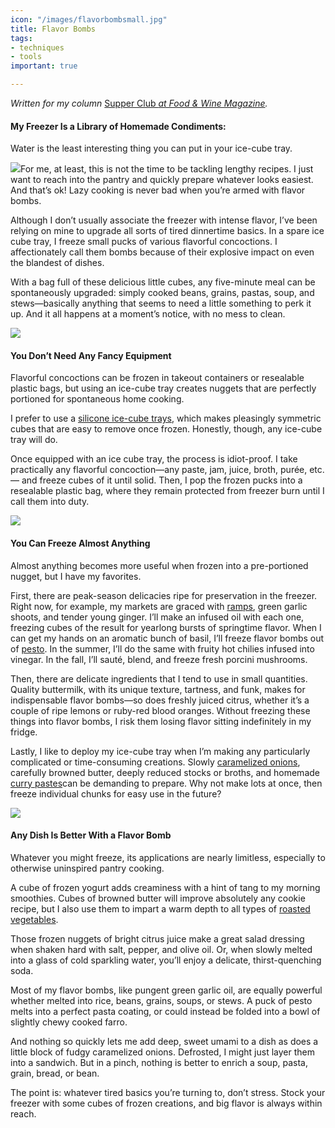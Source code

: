 ```yaml
---
icon: "/images/flavorbombsmall.jpg"
title: Flavor Bombs
tags:
- techniques
- tools
important: true

---
```

_Written for my column_ [Supper Club _at Food & Wine Magazine_](https://www.foodandwine.com/cooking-techniques/freezer-condiments)_._

#### My Freezer Is a Library of Homemade Condiments:

Water is the least interesting thing you can put in your ice-cube tray.

![](https://imagesvc.meredithcorp.io/v3/mm/image?url=https%3A%2F%2Fstatic.onecms.io%2Fwp-content%2Fuploads%2Fsites%2F9%2F2020%2F05%2F06%2Fjonah-reider-flavor-bombs-FT-BLOG0520-2.jpg)For me, at least, this is not the time to be tackling lengthy recipes. I just want to reach into the pantry and quickly prepare whatever looks easiest. And that’s ok! Lazy cooking is never bad when you’re armed with flavor bombs.

Although I don’t usually associate the freezer with intense flavor, I’ve been relying on mine to upgrade all sorts of tired dinnertime basics. In a spare ice cube tray, I freeze small pucks of various flavorful concoctions. I affectionately call them bombs because of their explosive impact on even the blandest of dishes.

With a bag full of these delicious little cubes, any five-minute meal can be spontaneously upgraded: simply cooked beans, grains, pastas, soup, and stews—basically anything that seems to need a little something to perk it up. And it all happens at a moment’s notice, with no mess to clean.

![](https://imagesvc.meredithcorp.io/v3/mm/image?url=https%3A%2F%2Fstatic.onecms.io%2Fwp-content%2Fuploads%2Fsites%2F9%2F2020%2F05%2F06%2Fjonah-reider-flavor-bombs-FT-BLOG0520.jpg)

#### **You Don’t Need Any Fancy Equipment** 

Flavorful concoctions can be frozen in takeout containers or resealable plastic bags, but using an ice-cube tray creates nuggets that are perfectly portioned for spontaneous home cooking.

I prefer to use a [silicone ice-cube trays](https://amzn.to/3iZN2iO "(opens new window)"), which makes pleasingly symmetric cubes that are easy to remove once frozen. Honestly, though, any ice-cube tray will do.

Once equipped with an ice cube tray, the process is idiot-proof. I take practically any flavorful concoction—any paste, jam, juice, broth, purée, etc. — and freeze cubes of it until solid. Then, I pop the frozen pucks into a resealable plastic bag, where they remain protected from freezer burn until I call them into duty.

![](https://imagesvc.meredithcorp.io/v3/mm/image?url=https%3A%2F%2Fstatic.onecms.io%2Fwp-content%2Fuploads%2Fsites%2F9%2F2020%2F05%2F06%2Fjonah-reider-flavor-bombs-FT-BLOG0520-4.jpg)

#### You Can Freeze Almost Anything

Almost anything becomes more useful when frozen into a pre-portioned nugget, but I have my favorites.

First, there are peak-season delicacies ripe for preservation in the freezer. Right now, for example, my markets are graced with [ramps](https://www.foodandwine.com/vegetables/ramps-recipes), green garlic shoots, and tender young ginger. I’ll make an infused oil with each one, freezing cubes of the result for yearlong bursts of springtime flavor. When I can get my hands on an aromatic bunch of basil, I’ll freeze flavor bombs out of [pesto](https://www.foodandwine.com/condiments/pesto-sauce/easy-pesto-sauce-recipes). In the summer, I’ll do the same with fruity hot chilies infused into vinegar. In the fall, I’ll sauté, blend, and freeze fresh porcini mushrooms.

Then, there are delicate ingredients that I tend to use in small quantities. Quality buttermilk, with its unique texture, tartness, and funk, makes for indispensable flavor bombs—so does freshly juiced citrus, whether it’s a couple of ripe lemons or ruby-red blood oranges. Without freezing these things into flavor bombs, I risk them losing flavor sitting indefinitely in my fridge.

Lastly, I like to deploy my ice-cube tray when I’m making any particularly complicated or time-consuming creations. Slowly [caramelized onions](https://www.foodandwine.com/cooking-techniques/how-caramelize-onions), carefully browned butter, deeply reduced stocks or broths, and homemade [curry pastes](https://www.foodandwine.com/recipes/keow-wan-green-curry-paste)can be demanding to prepare. Why not make lots at once, then freeze individual chunks for easy use in the future?

![](https://imagesvc.meredithcorp.io/v3/mm/image?url=https%3A%2F%2Fstatic.onecms.io%2Fwp-content%2Fuploads%2Fsites%2F9%2F2020%2F05%2F06%2Fjonah-reider-flavor-bombs-FT-BLOG0520-3.jpg)

#### Any Dish Is Better With a Flavor Bomb

Whatever you might freeze, its applications are nearly limitless, especially to otherwise uninspired pantry cooking.

A cube of frozen yogurt adds creaminess with a hint of tang to my morning smoothies. Cubes of browned butter will improve absolutely any cookie recipe, but I also use them to impart a warm depth to all types of [roasted vegetables](https://www.foodandwine.com/recipes/roasted-vegetables-smashed-walnut-vinaigrette).

Those frozen nuggets of bright citrus juice make a great salad dressing when shaken hard with salt, pepper, and olive oil. Or, when slowly melted into a glass of cold sparkling water, you’ll enjoy a delicate, thirst-quenching soda.

Most of my flavor bombs, like pungent green garlic oil, are equally powerful whether melted into rice, beans, grains, soups, or stews. A puck of pesto melts into a perfect pasta coating, or could instead be folded into a bowl of slightly chewy cooked farro.

And nothing so quickly lets me add deep, sweet umami to a dish as does a little block of fudgy caramelized onions. Defrosted, I might just layer them into a sandwich. But in a pinch, nothing is better to enrich a soup, pasta, grain, bread, or bean.

The point is: whatever tired basics you’re turning to, don’t stress. Stock your freezer with some cubes of frozen creations, and big flavor is always within reach.